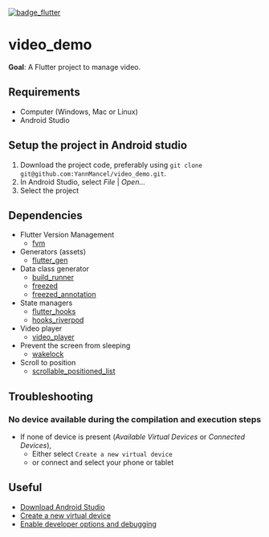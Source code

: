 [![badge_flutter]][link_flutter_release]

# video_demo
**Goal**: A Flutter project to manage video.

## Requirements
* Computer (Windows, Mac or Linux)
* Android Studio

## Setup the project in Android studio
1. Download the project code, preferably using `git clone git@github.com:YannMancel/video_demo.git`.
2. In Android Studio, select *File* | *Open...*
3. Select the project

## Dependencies
* Flutter Version Management
    * [fvm][dependencies_fvm]
* Generators (assets)
    * [flutter_gen][dependencies_flutter_gen]
* Data class generator
    * [build_runner][dependencies_build_runner]
    * [freezed][dependencies_freezed]
    * [freezed_annotation][dependencies_freezed_annotation]
* State managers
    * [flutter_hooks][dependencies_flutter_hooks]
    * [hooks_riverpod][dependencies_hooks_riverpod]
* Video player
    * [video_player][dependencies_video_player]
* Prevent the screen from sleeping
    * [wakelock][dependencies_wakelock]
* Scroll to position
    * [scrollable_positioned_list][scrollable_positioned_list]

## Troubleshooting

### No device available during the compilation and execution steps
* If none of device is present (*Available Virtual Devices* or *Connected Devices*),
    * Either select `Create a new virtual device`
    * or connect and select your phone or tablet

## Useful
* [Download Android Studio][useful_android_studio]
* [Create a new virtual device][useful_virtual_device]
* [Enable developer options and debugging][useful_developer_options]

[badge_flutter]: https://img.shields.io/badge/flutter-v3.0.5-blue?logo=flutter
[link_flutter_release]: https://docs.flutter.dev/development/tools/sdk/releases
[dependencies_fvm]: https://fvm.app/
[dependencies_flutter_gen]: https://pub.dev/packages/flutter_gen
[dependencies_build_runner]: https://pub.dev/packages/build_runner
[dependencies_freezed]: https://pub.dev/packages/freezed
[dependencies_freezed_annotation]: https://pub.dev/packages/freezed_annotation
[dependencies_flutter_hooks]: https://pub.dev/packages/flutter_hooks
[dependencies_hooks_riverpod]: https://pub.dev/packages/hooks_riverpod
[dependencies_video_player]: https://pub.dev/packages/video_player
[dependencies_wakelock]: https://pub.dev/packages/wakelock
[scrollable_positioned_list]: https://pub.dev/packages/scrollable_positioned_list
[useful_android_studio]: https://developer.android.com/studio
[useful_virtual_device]: https://developer.android.com/studio/run/managing-avds.html
[useful_developer_options]: https://developer.android.com/studio/debug/dev-options.html#enable
